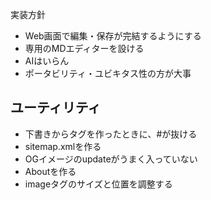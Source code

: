 実装方針
- Web画面で編集・保存が完結するようにする
- 専用のMDエディターを設ける
- AIはいらん
- ポータビリティ・ユビキタス性の方が大事

## ユーティリティ
- 下書きからタグを作ったときに、#が抜ける
- sitemap.xmlを作る
- OGイメージのupdateがうまく入っていない
- Aboutを作る
- imageタグのサイズと位置を調整する